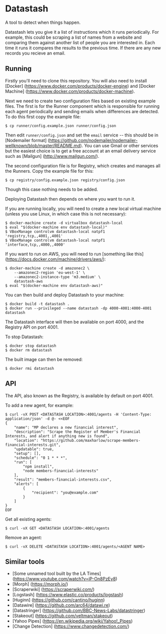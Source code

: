 Datastash
=========

A tool to detect when things happen.

Datastash lets you give it a list of instructions which it runs periodically. For example, this could be scraping a list of names from a website and comparing them against another list of people you are interested in. Each time it runs it compares the results to the previous time. If there are any new records you recieve an email.

Running
-------

Firstly you'll need to clone this repository. You will also need to install [Docker] (https://www.docker.com/products/docker-engine) and [Docker Machine] (https://www.docker.com/products/docker-machine).

Next we need to create two configuration files based on existing example files. The first is for the Runner component which is responsible for running each agent periodically and sending emails when differences are detected. To do this first copy the example file:

    $ cp runner/config.example.json runner/config.json

Then edit `runner/config.json` and set the `email` service -- this should be in [Nodemailer format] (https://github.com/nodemailer/nodemailer-wellknown/blob/master/README.md). You can use Gmail or other services but the easiest choice is to get a free account at an email delivery service such as [Mailgun] (http://www.mailgun.com/).

The second configuration file is for Registry, which creates and manages all the Runners. Copy the example file for this:

    $ cp registry/config.example.json registry/config.json

Though this case nothing needs to be added.

Deploying Datastash then depends on where you want to run it.

If you are running locally, you will need to create a new local virtual machine (unless you use Linux, in which case this is not necessary):

    $ docker-machine create -d virtualbox datastash-local
    $ eval "$(docker-machine env datastash-local)"
    $ VBoxManage controlvm datastash-local natpf1 'registry,tcp,,4001,,4001'
    $ VBoxManage controlvm datastash-local natpf1 'interface,tcp,,4000,,4000'

If you want to run on AWS, you will need to run [something like this] (https://docs.docker.com/machine/drivers/aws/):

    $ docker-machine create -d amazonec2 \
        --amazonec2-region 'eu-west-1' \
        --amazonec2-instance-type 'm3.medium' \
        datastash-aws
    $ eval "$(docker-machine env datastash-aws)"

You can then build and deploy Datastash to your machine:

    $ docker build -t datastash .
    $ docker run --privileged --name datastash -dp 4000-4001:4000-4001 datastash

The Datastash interface will then be available on port 4000, and the Registry API on port 4001.

To stop Datastash:

    $ docker stop datastash
    $ docker rm datastash

The built image can then be removed:

    $ docker rmi datastash


API
---

The API, also known as the Registry, is available by default on port 4001.

To add a new agent, for example:

    $ curl -vX POST <DATASTASH LOCATION>:4001/agents -H 'Content-Type: application/json' -d @- <<EOF
    {
        "name": "MP declares a new financial interest",
        "description": "Scrape the Register of Member's Financial Interests, and alert if anything new is found",
        "location": "https://github.com/maxharlow/scrape-members-financial-interests.git",
        "updatable": true,
        "setup": [],
        "schedule": "0 1 * * *",
        "run": [
            "npm install",
            "node members-financial-interests"
        ],
        "result": "members-financial-interests.csv",
        "alerts": [
            {
                "recipient": "you@example.com"
            }
        ]
    }
    EOF

Get all existing agents:

    $ curl -vX GET <DATASTASH LOCATION>:4001/agents

Remove an agent:

    $ curl -vX DELETE <DATASTASH LOCATION>:4001/agents/<AGENT NAME>


Similar tools
-------------

* [Some unnamed tool built by the LA Times] (https://www.youtube.com/watch?v=iP-On8PzEy8)
* [Morph] (https://morph.io/)
* [Scraperwiki] (https://scraperwiki.com/)
* [Logstash] (https://www.elastic.co/products/logstash)
* [Huginn] (https://github.com/cantino/huginn)
* [Datawire] (https://github.com/arc64/datawi.re)
* [Datastringer] (https://github.com/BBC-News-Labs/datastringer)
* [Stakeout] (https://github.com/veltman/stakeout)
* [Yahoo Pipes] (https://en.wikipedia.org/wiki/Yahoo!_Pipes)
* [Change Detection] (https://www.changedetection.com/)
